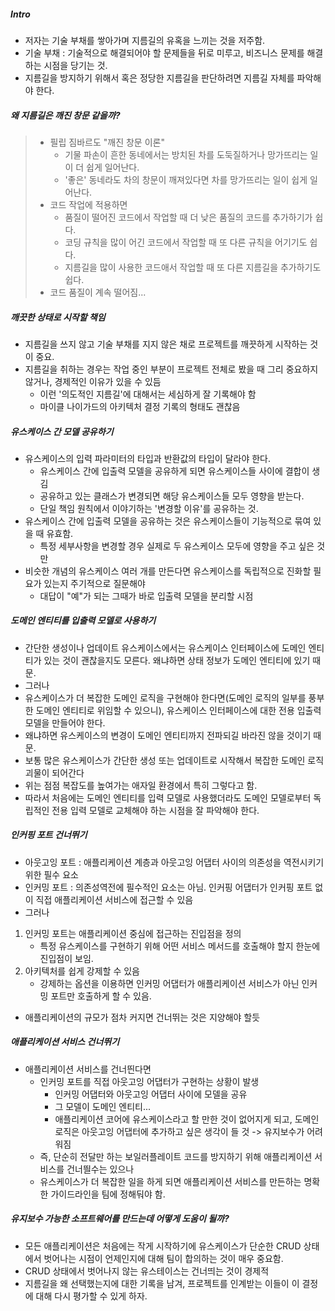 ##### Intro
* 저자는 기술 부채를 쌓아가며 지름길의 유혹을 느끼는 것을 저주함.
* 기술 부채 : 기술적으로 해결되어야 할 문제들을 뒤로 미루고, 비즈니스 문제를 해결하는 시점을 당기는 것.
* 지름길을 방지하기 위해서 혹은 정당한 지름길을 판단하려면 지름길 자체를 파악해야 한다.

##### 왜 지름길은 깨진 창문 같을까?
> * 필립 짐바르도 "깨진 창문 이론"
>   * 기물 파손이 흔한 동네에서는 방치된 차를 도둑질하거나 망가뜨리는 일이 더 쉽게 일어난다.
>   * '좋은' 동네라도 차의 창문이 깨져있다면 차를 망가뜨리는 일이 쉽게 일어난다.
> * 코드 작업에 적용하면
>   * 품질이 떨어진 코드에서 작업할 때 더 낮은 품질의 코드를 추가하기가 쉽다.
>   * 코딩 규칙을 많이 어긴 코드에서 작업할 때 또 다른 규칙을 어기기도 쉽다.
>   * 지름길을 많이 사용한 코드애서 작업할 때 또 다른 지름길을 추가하기도 쉽다.
> * 코드 품질이 계속 떨어짐...

##### 깨끗한 상태로 시작할 책임
* 지름길을 쓰지 않고 기술 부채를 지지 않은 채로 프로젝트를 깨끗하게 시작하는 것이 중요.
* 지름길을 취하는 경우는 작업 중인 부분이 프로젝트 전체로 봤을 때 그리 중요하지 않거나, 경제적인 이유가 있을 수 있듬
  * 이런 '의도적인 지름길'에 대해서는 세심하게 잘 기록해야 함 
  * 마이클 나이가드의 아키텍처 결정 기록의 형태도 괜찮음

##### 유스케이스 간 모델 공유하기
* 유스케이스의 입력 파라미터의 타입과 반환값의 타입이 달라야 한다.
  * 유스케이스 간에 입출력 모델을 공유하게 되면 유스케이스들 사이에 결합이 생김
  * 공유하고 있는 클래스가 변경되면 해당 유스케이스들 모두 영향을 받는다.
  * 단일 책임 원칙에서 이야기하는 '변경할 이유'를 공유하는 것.
* 유스케이스 간에 입출력 모델을 공유하는 것은 유스케이스들이 기능적으로 묶여 있을 때 유효함.
  * 특정 세부사항을 변경할 경우 실제로 두 유스케이스 모두에 영향을 주고 싶은 것만
* 비슷한 개념의 유스케이스 여러 개를 만든다면 유스케이스를 독립적으로 진화할 필요가 있는지 주기적으로 질문해야
  * 대답이 "예"가 되는 그때가 바로 입출력 모델을 분리할 시점

##### 도메인 엔티티를 입출력 모델로 사용하기
* 간단한 생성이나 업데이트 유스케이스에서는 유스케이스 인터페이스에 도메인 엔티티가 있는 것이 괜찮을지도 모른다. 왜냐하면 상태 정보가 도메인 엔티티에 있기 때문.
* 그러나
* 유스케이스가 더 복잡한 도메인 로직을 구현해야 한다면(도메인 로직의 일부를 풍부한 도메인 엔티티로 위임할 수 있으니), 유스케이스 인터페이스에 대한 전용 입출력 모델을 만들어야 한다.
* 왜냐하면 유스케이스의 변경이 도메인 엔티티까지 전파되길 바라진 않을 것이기 때문.
* 보통 많은 유스케이스가 간단한 생성 또는 업데이트로 시작해서 복잡한 도메인 로직 괴물이 되어간다
* 위는 점점 복잡도를 높여가는 애자일 환경에서 특히 그렇다고 함.
* 따라서 처음에는 도메인 엔티티를 입력 모델로 사용했더라도 도메인 모델로부터 독립적인 전용 입력 모델로 교체해야 하는 시점을 잘 파악해야 한다.

##### 인커핑 포트 건너뛰기
* 아웃고잉 포트 : 애플리케이션 계층과 아웃고잉 어댑터 사이의 의존성을 역전시키기 위한 필수 요소
* 인커밍 포트 : 의존성역전에 필수적인 요소는 아님. 인커핑 어댑터가 인커핑 포트 없이 직접 애플리케이션 서비스에 접근할 수 있음
* 그러나
1. 인커밍 포트는 애플리케이션 중심에 접근하는 진입점을 정의
   * 특정 유스케이스를 구현하기 위해 어떤 서비스 메서드를 호출해야 할지 한눈에 진입점이 보임.
2. 아키텍처를 쉽게 강제할 수 있음
   * 강제하는 옵션을 이용하면 인커밍 어댑터가 애플리케이션 서비스가 아닌 인커밍 포트만 호출하게 할 수 있음. 
* 애플리케이션의 규모가 점차 커지면 건너뛰는 것은 지양해야 할듯

##### 애플리케이션 서비스 건너뛰기
* 애플리케이션 서비스를 건너띈다면
  * 인커밍 포트를 직접 아웃고잉 어댑터가 구현하는 상황이 발생
    * 인커밍 어댑터와 아웃고잉 어댑터 사이에 모델을 공유
    * 그 모델이 도메인 엔티티...
    * 애플리케이션 코어에 유스케이스라고 할 만한 것이 없어지게 되고, 도메인 로직은 아웃고잉 어댑터에 추가하고 싶은 생각이 들 것 -> 유지보수가 어려워짐
  * 즉, 단순히 전달만 하는 보일러플레이트 코드를 방지하기 위해 애플리케이션 서비스를 건너띌수는 있으나
  * 유스케이스가 더 복잡한 일을 하게 되면 애플리케이션 서비스를 만든하는 명확한 가이드라인을 팀에 정해둬야 함.
  
##### 유지보수 가능한 소프트웨어를 만드는데 어떻게 도움이 될까?
* 모든 애플리케이션은 처음에는 작게 시작하기에 유스케이스가 단순한 CRUD 상태에서 벗어나는 시점이 언제인지에 대해 팀이 합의하는 것이 매우 중요함.
* CRUD 상태에서 벗어나지 않는 유스테이스는 건너띄는 것이 경제적
* 지름길을 왜 선택했는지에 대한 기록을 남겨, 프로젝트를 인계받는 이들이 이 결정에 대해 다시 평가할 수 있게 하자.

